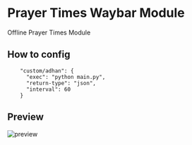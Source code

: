# Prayer Times Waybar Module
Offline Prayer Times Module

## How to config
```
    "custom/adhan": {
      "exec": "python main.py",
      "return-type": "json",
      "interval": 60
    }
```

## Preview
![preview](https://github.com/user-attachments/assets/6cda09c5-6618-444c-9c20-3027909802ad)
